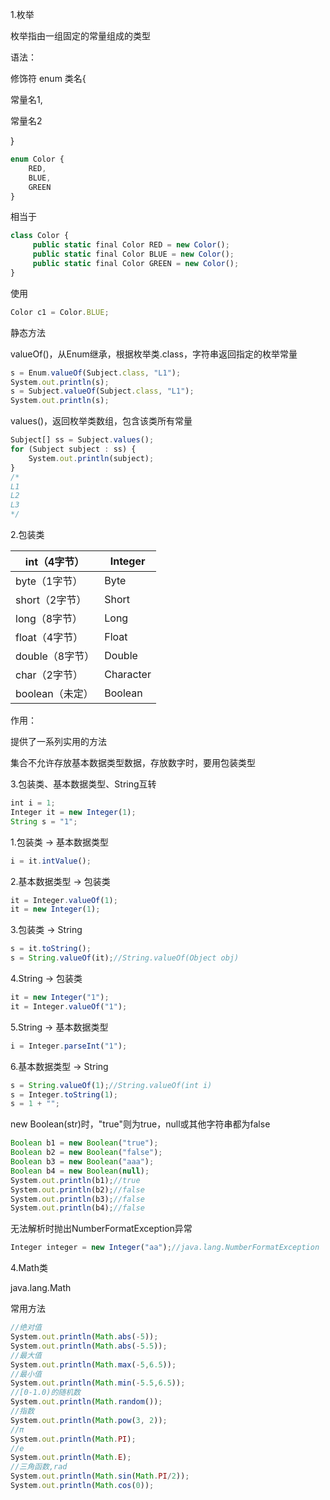 1.枚举

枚举指由一组固定的常量组成的类型

语法：

修饰符 enum 类名{

常量名1,

常量名2

}

```javascript
enum Color {
	RED,
	BLUE,
	GREEN
}
```

相当于

```javascript
class Color {
     public static final Color RED = new Color();
     public static final Color BLUE = new Color();
     public static final Color GREEN = new Color();
}
```

使用

```javascript
Color c1 = Color.BLUE;
```



静态方法

valueOf()，从Enum继承，根据枚举类.class，字符串返回指定的枚举常量

```javascript
s = Enum.valueOf(Subject.class, "L1");
System.out.println(s);
s = Subject.valueOf(Subject.class, "L1");
System.out.println(s);
```

values()，返回枚举类数组，包含该类所有常量

```javascript
Subject[] ss = Subject.values();
for (Subject subject : ss) {
	System.out.println(subject);
}
/*
L1
L2
L3
*/
```

2.包装类

| int（4字节） | Integer |
| - | - |
| byte（1字节） | Byte |
| short（2字节） | Short |
| long（8字节） | Long |
| float（4字节） | Float |
| double（8字节） | Double |
| char（2字节） | Character |
| boolean（未定） | Boolean |


作用：

提供了一系列实用的方法

集合不允许存放基本数据类型数据，存放数字时，要用包装类型



3.包装类、基本数据类型、String互转

```javascript
int i = 1;
Integer it = new Integer(1);
String s = "1";
```

1.包装类 -> 基本数据类型

```javascript
i = it.intValue();
```

2.基本数据类型 -> 包装类

```javascript
it = Integer.valueOf(1);
it = new Integer(1);
```

3.包装类 -> String

```javascript
s = it.toString();
s = String.valueOf(it);//String.valueOf(Object obj)
```

4.String -> 包装类

```javascript
it = new Integer("1");
it = Integer.valueOf("1");
```

5.String -> 基本数据类型

```javascript
i = Integer.parseInt("1");
```

6.基本数据类型 -> String

```javascript
s = String.valueOf(1);//String.valueOf(int i)
s = Integer.toString(1);
s = 1 + "";
```



new Boolean(str)时，"true"则为true，null或其他字符串都为false

```javascript
Boolean b1 = new Boolean("true");
Boolean b2 = new Boolean("false");
Boolean b3 = new Boolean("aaa");
Boolean b4 = new Boolean(null);
System.out.println(b1);//true
System.out.println(b2);//false
System.out.println(b3);//false
System.out.println(b4);//false
```



无法解析时抛出NumberFormatException异常

```javascript
Integer integer = new Integer("aa");//java.lang.NumberFormatException
```



4.Math类

java.lang.Math

常用方法

```javascript
//绝对值
System.out.println(Math.abs(-5));
System.out.println(Math.abs(-5.5));
//最大值
System.out.println(Math.max(-5,6.5));
//最小值
System.out.println(Math.min(-5.5,6.5));
//[0-1.0)的随机数
System.out.println(Math.random());
//指数
System.out.println(Math.pow(3, 2));
//π
System.out.println(Math.PI);
//e
System.out.println(Math.E);
//三角函数,rad
System.out.println(Math.sin(Math.PI/2));
System.out.println(Math.cos(0));
```

